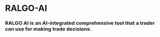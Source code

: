 # RALGO-AI
### RALGO AI is an AI-integrated comprehensive tool that a trader can use for making trade decisions. 


